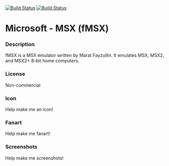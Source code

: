 [![Build Status](https://travis-ci.org/kodi-game/game.libretro.fmsx.svg?branch=master)](https://travis-ci.org/kodi-game/game.libretro.fmsx)
[![Build Status](https://ci.appveyor.com/api/projects/status/github/kodi-game/game.libretro.fmsx?svg=true)](https://ci.appveyor.com/project/kodi-game/game-libretro-fmsx)

# Microsoft - MSX (fMSX)

### Description

fMSX is a MSX emulator written by Marat Fayzullin. It emulates MSX, MSX2, and MSX2+ 8-bit home computers.

### License

Non-commercial

### Icon

Help make me an icon!

### Fanart

Help make me fanart!

### Screenshots

Help make me screenshots!

